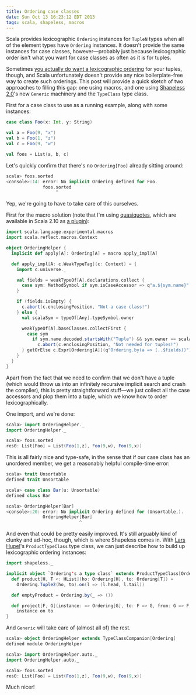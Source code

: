 ```yaml
---
title: Ordering case classes
date: Sun Oct 13 16:23:12 EDT 2013
tags: scala, shapeless, macros
---
```


Scala provides lexicographic `Ordering` instances for
`TupleN` types when all of the element types have `Ordering` instances.
It doesn't provide the same instances for case classes, however—probably
just because lexicographic order isn't what you want for case classes as
often as it is for tuples.

Sometimes [you actually do want a lexicographic ordering](http://stackoverflow.com/q/19345030/334519)
for your tuples, though, and Scala unfortunately doesn't provide any nice
boilerplate-free way to create such orderings. This post will provide a
quick sketch of two approaches to filling this gap: one using macros, and
one using [Shapeless 2.0](https://github.com/milessabin/shapeless)'s new `Generic` machinery
and the `TypeClass` type class.

First for a case class to use as a running example, along with some instances:

``` scala
case class Foo(x: Int, y: String)

val a = Foo(9, "x")
val b = Foo(1, "z")
val c = Foo(9, "w")

val foos = List(a, b, c)
```

Let's quickly confirm that there's no `Ordering[Foo]` already sitting around:

``` scala
scala> foos.sorted
<console>:14: error: No implicit Ordering defined for Foo.
              foos.sorted
                   ^
```

Yep, we're going to have to take care of this ourselves.

<!-- MORE -->

First for the macro solution (note that I'm using [quasiquotes](http://meta.plasm.us/posts/2013/09/06/quasiquotes-for-multiple-parameter-lists/),
which are available in Scala 2.10 as [a plugin](http://docs.scala-lang.org/overviews/macros/paradise.html)):

``` scala
import scala.language.experimental.macros
import scala.reflect.macros.Context

object OrderingHelper {
  implicit def apply[A]: Ordering[A] = macro apply_impl[A]

  def apply_impl[A: c.WeakTypeTag](c: Context) = {
    import c.universe._

    val fields = weakTypeOf[A].declarations.collect {
      case sym: MethodSymbol if sym.isCaseAccessor => q"a.${sym.name}"
    }

    if (fields.isEmpty) {
      c.abort(c.enclosingPosition, "Not a case class!")
    } else {
      val scalaSym = typeOf[Any].typeSymbol.owner

      weakTypeOf[A].baseClasses.collectFirst {
        case sym
          if sym.name.decoded.startsWith("Tuple") && sym.owner == scalaSym =>
            c.abort(c.enclosingPosition, "Not needed for tuples!")
      } getOrElse c.Expr[Ordering[A]](q"Ordering.by(a => (..$fields))")
    }
  }
}
```

Apart from the fact that we need to confirm that we don't have a tuple (which
would throw us into an infinitely recursive implicit search and crash the compiler),
this is pretty straightforward stuff—we just collect all the case accessors
and plop them into a tuple, which we know how to order lexicographically.

One import, and we're done:

``` scala
scala> import OrderingHelper._
import OrderingHelper._

scala> foos.sorted
res0: List[Foo] = List(Foo(1,z), Foo(9,w), Foo(9,x))
```

This is all fairly nice and type-safe, in the sense that if our case class
has an unordered member, we get a reasonably helpful compile-time error:

``` scala
scala> trait Unsortable
defined trait Unsortable

scala> case class Bar(u: Unsortable)
defined class Bar

scala> OrderingHelper[Bar]
<console>:20: error: No implicit Ordering defined for (Unsortable,).
              OrderingHelper[Bar]
                            ^
```

And even that could be pretty easily improved. It's still arguably kind
of clunky and ad-hoc, though, which is where Shapeless comes in. With
[Lars Hupel](https://twitter.com/larsr_h)'s `ProductTypeClass` type class, we
can just describe how to build up lexicographic ordering instances:

``` scala
import shapeless._

implicit object `Ordering's a type class` extends ProductTypeClass[Ordering] {
  def product[H, T <: HList](ho: Ordering[H], to: Ordering[T]) =
    Ordering.Tuple2(ho, to).on(l => (l.head, l.tail))

  def emptyProduct = Ordering.by(_ => ())

  def project[F, G](instance: => Ordering[G], to: F => G, from: G => F) =
    instance on to
}
```

And `Generic` will take care of (almost all of) the rest.

``` scala
scala> object OrderingHelper extends TypeClassCompanion[Ordering]
defined module OrderingHelper

scala> import OrderingHelper.auto._
import OrderingHelper.auto._

scala> foos.sorted
res0: List[Foo] = List(Foo(1,z), Foo(9,w), Foo(9,x))
```

Much nicer!

